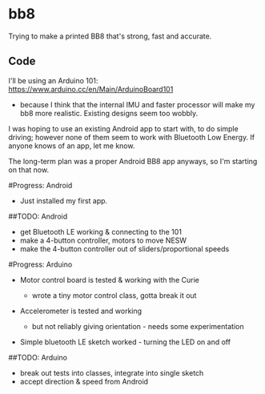 # bb8
Trying to make a printed BB8 that's strong, fast and accurate.

## Code
I'll be using an Arduino 101: https://www.arduino.cc/en/Main/ArduinoBoard101
- because I think that the internal IMU and faster processor will make my bb8 more realistic.  Existing designs seem too wobbly.

I was hoping to use an existing Android app to start with, to do simple driving; however none of them seem to work with Bluetooth Low Energy.  If anyone knows of an app, let me know.

The long-term plan was a proper Android BB8 app anyways, so I'm starting on that now.

#Progress: Android
- Just installed my first app.

##TODO: Android
- get Bluetooth LE working & connecting to the 101
- make a 4-button controller, motors to move NESW
- make the 4-button controller out of sliders/proportional speeds

#Progress: Arduino
- Motor control board is tested & working with the Curie
  - wrote a tiny motor control class, gotta break it out

- Accelerometer is tested and working
  - but not reliably giving orientation - needs some experimentation

- Simple bluetooth LE sketch worked - turning the LED on and off

##TODO: Arduino
- break out tests into classes, integrate into single sketch
- accept direction & speed from Android
